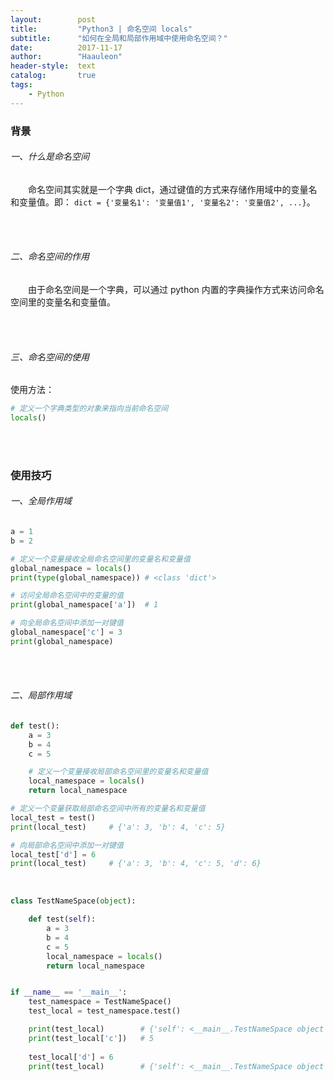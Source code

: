 ```yaml
---
layout:        post
title:         "Python3 | 命名空间 locals"
subtitle:      "如何在全局和局部作用域中使用命名空间？"
date:          2017-11-17
author:        "Haauleon"
header-style:  text
catalog:       true
tags:
    - Python
---
```


### 背景
###### 一、什么是命名空间
&emsp;&emsp;命名空间其实就是一个字典 dict，通过键值的方式来存储作用域中的变量名和变量值。即： `dict = {'变量名1': '变量值1', '变量名2': '变量值2', ...}`。          

<br><br>

###### 二、命名空间的作用
&emsp;&emsp;由于命名空间是一个字典，可以通过 python 内置的字典操作方式来访问命名空间里的变量名和变量值。          

<br><br>

###### 三、命名空间的使用
使用方法：        
```python
# 定义一个字典类型的对象来指向当前命名空间
locals()
```
<br><br>

### 使用技巧
###### 一、全局作用域
```python
a = 1 
b = 2

# 定义一个变量接收全局命名空间里的变量名和变量值
global_namespace = locals()
print(type(global_namespace)) # <class 'dict'>

# 访问全局命名空间中的变量的值
print(global_namespace['a'])  # 1

# 向全局命名空间中添加一对键值
global_namespace['c'] = 3
print(global_namespace)
```
<br><br>

###### 二、局部作用域
```python
def test():
    a = 3
    b = 4
    c = 5

    # 定义一个变量接收局部命名空间里的变量名和变量值
    local_namespace = locals()
    return local_namespace

# 定义一个变量获取局部命名空间中所有的变量名和变量值
local_test = test()  
print(local_test)     # {'a': 3, 'b': 4, 'c': 5}

# 向局部命名空间中添加一对键值
local_test['d'] = 6
print(local_test)     # {'a': 3, 'b': 4, 'c': 5, 'd': 6}
```

<br>

```python
class TestNameSpace(object):

    def test(self):
        a = 3
        b = 4
        c = 5
        local_namespace = locals()
        return local_namespace


if __name__ == '__main__':
    test_namespace = TestNameSpace()
    test_local = test_namespace.test()

    print(test_local)        # {'self': <__main__.TestNameSpace object at 0x7f870bed6d90>, 'a': 3, 'b': 4, 'c': 5}
    print(test_local['c'])   # 5
    
    test_local['d'] = 6
    print(test_local)        # {'self': <__main__.TestNameSpace object at 0x7f870bed6d90>, 'a': 3, 'b': 4, 'c': 5, 'd': 6}
```